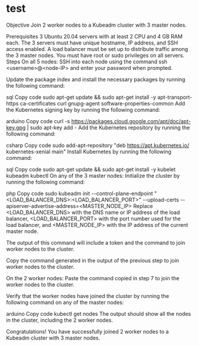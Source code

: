 # test

Objective Join 2 worker nodes to a Kubeadm cluster with 3 master nodes.

Prerequisites 3 Ubuntu 20.04 servers with at least 2 CPU and 4 GB RAM
each. The 3 servers must have unique hostname, IP address, and SSH
access enabled. A load balancer must be set up to distribute traffic
among the 3 master nodes. You must have root or sudo privileges on all
servers. Steps On all 5 nodes: SSH into each node using the command ssh
\<username\>@\<node-IP\> and enter your password when prompted.

Update the package index and install the necessary packages by running
the following command:

sql Copy code sudo apt-get update && sudo apt-get install -y
apt-transport-https ca-certificates curl gnupg-agent
software-properties-common Add the Kubernetes signing key by running the
following command:

arduino Copy code curl -s
https://packages.cloud.google.com/apt/doc/apt-key.gpg \| sudo apt-key
add - Add the Kubernetes repository by running the following command:

csharp Copy code sudo add-apt-repository \"deb
https://apt.kubernetes.io/ kubernetes-xenial main\" Install Kubernetes
by running the following command:

sql Copy code sudo apt-get update && sudo apt-get install -y kubelet
kubeadm kubectl On any of the 3 master nodes: Initialize the cluster by
running the following command:

php Copy code sudo kubeadm init \--control-plane-endpoint
\"\<LOAD_BALANCER_DNS\>:\<LOAD_BALANCER_PORT\>\" \--upload-certs
\--apiserver-advertise-address=\<MASTER_NODE_IP\> Replace
\<LOAD_BALANCER_DNS\> with the DNS name or IP address of the load
balancer, \<LOAD_BALANCER_PORT\> with the port number used for the load
balancer, and \<MASTER_NODE_IP\> with the IP address of the current
master node.

The output of this command will include a token and the command to join
worker nodes to the cluster.

Copy the command generated in the output of the previous step to join
worker nodes to the cluster.

On the 2 worker nodes: Paste the command copied in step 7 to join the
worker nodes to the cluster.

Verify that the worker nodes have joined the cluster by running the
following command on any of the master nodes:

arduino Copy code kubectl get nodes The output should show all the nodes
in the cluster, including the 2 worker nodes.

Congratulations! You have successfully joined 2 worker nodes to a
Kubeadm cluster with 3 master nodes.
